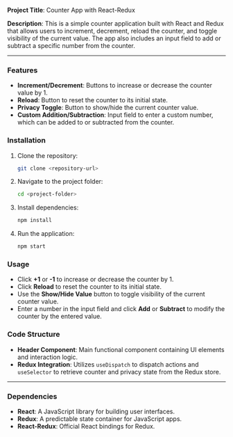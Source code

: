 **Project Title**: Counter App with React-Redux

**Description**: This is a simple counter application built with React and Redux that allows users to increment, decrement, reload the counter, and toggle visibility of the current value. The app also includes an input field to add or subtract a specific number from the counter.

---

### Features

- **Increment/Decrement**: Buttons to increase or decrease the counter value by 1.
- **Reload**: Button to reset the counter to its initial state.
- **Privacy Toggle**: Button to show/hide the current counter value.
- **Custom Addition/Subtraction**: Input field to enter a custom number, which can be added to or subtracted from the counter.

### Installation

1. Clone the repository:
   ```bash
   git clone <repository-url>
   ```
2. Navigate to the project folder:
   ```bash
   cd <project-folder>
   ```
3. Install dependencies:
   ```bash
   npm install
   ```
4. Run the application:
   ```bash
   npm start
   ```

### Usage

- Click **+1** or **-1** to increase or decrease the counter by 1.
- Click **Reload** to reset the counter to its initial state.
- Use the **Show/Hide Value** button to toggle visibility of the current counter value.
- Enter a number in the input field and click **Add** or **Subtract** to modify the counter by the entered value.

### Code Structure

- **Header Component**: Main functional component containing UI elements and interaction logic.
- **Redux Integration**: Utilizes `useDispatch` to dispatch actions and `useSelector` to retrieve counter and privacy state from the Redux store.

---

### Dependencies

- **React**: A JavaScript library for building user interfaces.
- **Redux**: A predictable state container for JavaScript apps.
- **React-Redux**: Official React bindings for Redux. 

